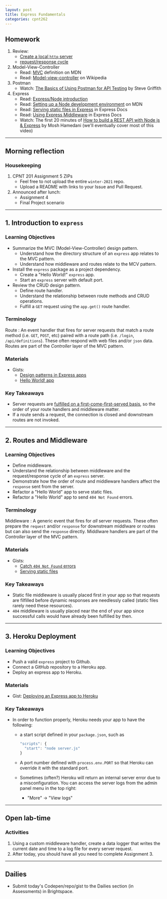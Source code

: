 ```yaml
---
layout: post
title: Express Fundamentals
categories: cpnt262
---
```


## Homework
1. Review: 
    - [Create a local `http` server](https://gist.github.com/acidtone/4f96eefab57e9ab8d2ec4e21f6029be3)
    - [request/response cycle](https://medium.com/@jen_strong/the-request-response-cycle-of-the-web-1b7e206e9047)
2. Model-View-Controller
    - Read: [MVC](https://developer.mozilla.org/en-US/docs/Glossary/MVC) definition on MDN
    - Read: [Model-view-controller](https://en.wikipedia.org/wiki/Model%E2%80%93view%E2%80%93controller) on Wikipedia
3. Postman
    - Watch: [The Basics of Using Postman for API Testing](https://youtu.be/t5n07Ybz7yI) by Steve Griffith
4. Express
    - Read: [Express/Node introduction](https://developer.mozilla.org/en-US/docs/Learn/Server-side/Express_Nodejs/Introduction)
    - Read: [Setting up a Node development environment](https://developer.mozilla.org/en-US/docs/Learn/Server-side/Express_Nodejs/development_environment) on MDN
    - Read: [Serving static files in Express](https://expressjs.com/en/starter/static-files.html) in Express Docs
    - Read: [Using Express Middleware](https://expressjs.com/en/guide/using-middleware.html) in Express Docs
    - Watch: The first 20 minutes of [How to build a REST API with Node js & Express](https://youtu.be/pKd0Rpw7O48) by Mosh Hamedani (we'll eventually cover most of this video)
    
---

## Morning reflection
### Housekeeping
1. CPNT 201 Assignment 5 ZIPs
    - Feel free to not upload the entire `winter-2021` repo.
    - Upload a README with links to your Issue and Pull Request.
2. Announced after lunch:
    - Assignment 4
    - Final Project scenario

---

## 1. Introduction to `express`
### Learning Objectives
- Summarize the MVC (Model-View-Controller) design pattern.
  - Understand how the directory structure of an `express` app relates to the MVC pattern.
  - Understand how middleware and routes relate to the MCV pattern.
- Install the `express` package as a project dependency.
  - Create a "Hello World!" `express` app.
  - Start an `express` server with default port.
- Review the CRUD design pattern.
  - Define route handler.
  - Understand the relationship between route methods and CRUD operations.
  - Fulfill a `GET` request using the `app.get()` route handler.

### Terminology
Route
: An event handler that fires for server requests that match a route method (i.e. `GET`, `POST`, etc) paired with a route path (i.e. `/login`, `/api/definitions`). These often respond with web files and/or `json` data. Routes are part of the _Controller_ layer of the MVC pattern.

### Materials
- Gists: 
  - [Design patterns in Express apps](https://gist.github.com/acidtone/b4cdb0741460d54f5966ab18a753548c)
  - [Hello World! app](https://gist.github.com/acidtone/8a188adf6e85a913f7f88c4f6cd53677)

### Key Takeaways
- Server requests are [fulfilled on a first-come-first-served basis](https://stackoverflow.com/questions/32603818/order-of-router-precedence-in-express-js), so the order of your route handlers and middleware matter.
- If a route sends a request, the connection is closed and downstream routes are not invoked.

---

## 2. Routes and Middleware
### Learning Objectives
- Define middleware.
- Understand the relationship between middleware and the request/response cycle of an `express` server.
- Demonstrate how the order of route and middleware handlers affect the `response` sent from the server.
- Refactor a "Hello World" app to serve static files.
- Refactor a "Hello World" app to send `404 Not Found` errors.

### Terminology
Middleware
: A generic event that fires for _all_ server requests. These often prepare the `request` and/or `response` for downstream middlware or routes but can also send the `response` directly. Middlware handlers are part of the _Controller_ layer of the MVC pattern.

### Materials
- Gists:
  - [Catch `404 Not Found` errors](https://gist.github.com/acidtone/f5a08d0f15e70c4ddf1d40571b9e0645)
  - [Serving static files](https://gist.github.com/acidtone/e2590b67f8fd701a36f7a04e62caa594)

### Key Takeaways
- Static file middleware is usually placed first in your app so that requests are filfilled before dynamic responses are needlessly called (static files rarely need these resources). 
- `404` middleware is usually placed near the end of your app since successful calls would have already been fulfilled by then.

---

## 3. Heroku Deployment
### Learning Objectives
- Push a valid `express` project to Github.
- Connect a GitHub repository to a Heroku app.
- Deploy an express app to Heroku.

### Materials
- Gist: [Deploying an Express app to Heroku](https://gist.github.com/acidtone/0e02f60221468344482722fe9dcc7fba)

### Key Takeaways
- In order to function properly, Heroku needs your app to have the following:
  - a start script defined in your `package.json`, such as 

      ```js
      "scripts": {
        "start": "node server.js"
      }
      ```
  - A port number defined with `process.env.PORT` so that Heroku can override it with the standard port.
  - Sometimes (often?) Heroku will return an internal server error due to a misconfiguration. You can access the server logs from the admin panel menu in the top right: 
    - "More" -> "View logs"

---

## Open lab-time
### Activities
1. Using a custom middleware handler, create a data logger that writes the current date and time to a log file for every server request.
2. After today, you should have all you need to complete Assignment 3.

---

## Dailies
- Submit today's Codepen/repo/gist to the Dailies section (in Assessments) in Brightspace.